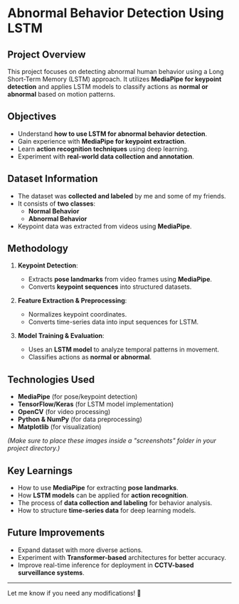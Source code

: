 # Abnormal Behavior Detection Using LSTM

## Project Overview
This project focuses on detecting abnormal human behavior using a Long Short-Term Memory (LSTM) approach. It utilizes **MediaPipe for keypoint detection** and applies LSTM models to classify actions as **normal or abnormal** based on motion patterns.

## Objectives
- Understand **how to use LSTM for abnormal behavior detection**.
- Gain experience with **MediaPipe for keypoint extraction**.
- Learn **action recognition techniques** using deep learning.
- Experiment with **real-world data collection and annotation**.

## Dataset Information
- The dataset was **collected and labeled** by me and some of my friends.
- It consists of **two classes**:  
  - **Normal Behavior**
  - **Abnormal Behavior**
- Keypoint data was extracted from videos using **MediaPipe**.

## Methodology
1. **Keypoint Detection**:  
   - Extracts **pose landmarks** from video frames using **MediaPipe**.
   - Converts **keypoint sequences** into structured datasets.
   
2. **Feature Extraction & Preprocessing**:  
   - Normalizes keypoint coordinates.
   - Converts time-series data into input sequences for LSTM.

3. **Model Training & Evaluation**:  
   - Uses an **LSTM model** to analyze temporal patterns in movement.
   - Classifies actions as **normal or abnormal**.

## Technologies Used
- **MediaPipe** (for pose/keypoint detection)
- **TensorFlow/Keras** (for LSTM model implementation)
- **OpenCV** (for video processing)
- **Python & NumPy** (for data preprocessing)
- **Matplotlib** (for visualization)



*(Make sure to place these images inside a "screenshots" folder in your project directory.)*

## Key Learnings
- How to use **MediaPipe** for extracting **pose landmarks**.
- How **LSTM models** can be applied for **action recognition**.
- The process of **data collection and labeling** for behavior analysis.
- How to structure **time-series data** for deep learning models.

## Future Improvements
- Expand dataset with more diverse actions.
- Experiment with **Transformer-based** architectures for better accuracy.
- Improve real-time inference for deployment in **CCTV-based surveillance systems**.

---

Let me know if you need any modifications! 🚀  
